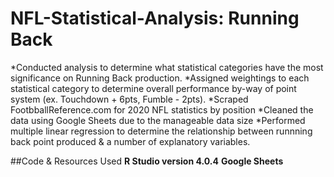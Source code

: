# NFL-Statistical-Analysis: Running Back
*Conducted analysis to determine what statistical categories have the most significance on Running Back production.
*Assigned weightings to each statistical category to determine overall performance by-way of point system (ex. Touchdown + 6pts, Fumble - 2pts).
*Scraped FootbballReference.com for 2020 NFL statistics by position
*Cleaned the data using Google Sheets due to the manageable data size
*Performed multiple linear regression to determine the relationship between runnning back point produced & a number of explanatory variables.

##Code & Resources Used
**R Studio version 4.0.4**
**Google Sheets**

